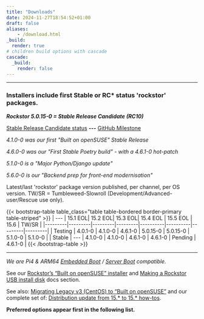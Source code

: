 ```yaml
---
title: "Downloads"
date: 2024-11-27T18:54:52+01:00
draft: false
aliases:
    - /download.html
_build:
  render: true
# children build options with cascade
cascade:
  _build:
    render: false
---
```

---
### Installers include first Stable or RC* status 'rockstor' packages.

***Rockstor 5.0.15-0 = Stable Release Candidate (RC10)***

[Stable Release Candidate status](https://forum.rockstor.com/t/v5-0-testing-channel-changelog/8898/29) **---**
[GitHub Milestone](https://github.com/rockstor/rockstor-core/milestone/27)

*4.1.0-0 was our first "Built on openSUSE" Stable Release*

*4.6.0-0 was our "First Stable Poetry build" - with a 4.6.1-0 hot-patch*

*5.1.0-0 is a "Major Python/Django update"*

*5.6.0-0 is our "Backend prep for front-end modernisation"*

Latest/last 'rockstor' package version published, per channel, per OS version.
TW/SR = Tumbleweed-Slowroll (Development/Advanced-user/Rescue use only).

{{< bootstrap-table table_class="table table-bordered border-primary table-striped" >}}
| ---     | 15.1 EOL| 15.2 EOL| 15.3 EOL| 15.4 EOL | 15.5 EOL | 15.6    | TW/SR   |
|---------|---------|---------|---------|----------|----------|---------|---------|
| Testing | 4.0.1-0 | 4.1.0-0 | 4.6.1-0 | 5.0.15-0 | 5.0.15-0 | 5.1.0-0 | 5.1.0-0 |
| Stable  | ---     | 4.1.0-0 | 4.1.0-0 | 4.6.1-0  | 4.6.1-0  | Pending | 4.6.1-0 |
{{< /bootstrap-table >}}


---

*We are Pi4 & ARM64 [Embedded Boot](https://github.com/ARM-software/ebbr) / [Server Boot](https://github.com/ARM-software/sbsa-acs) compatible.*

See our [Rockstor’s “Built on openSUSE” installer](/docs/installation/installer-howto.html) and 
[Making a Rockstor USB install disk](/docs/installation/quickstart.html#making-a-rockstor-usb-install-disk)
docs section.

See also: [Migrating Legacy v3 (CentOS) to “Built on openSUSE”](/docs/howtos/centos_to_opensuse.html)
and our complete set of: [Distribution update from 15.* to 15.* how-tos](https://rockstor.com/docs/howtos.html).

**Preferred options appear first in the following list.**
